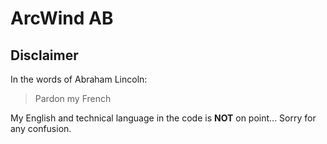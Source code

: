 # ArcWind AB
## Disclaimer
In the words of Abraham Lincoln:
> Pardon my French

My English and technical language in the code is **NOT** on point... Sorry for any confusion.

